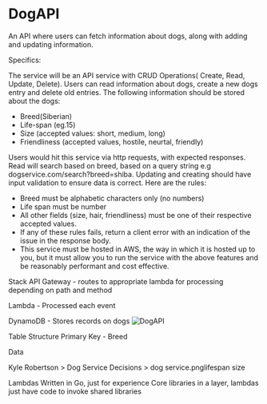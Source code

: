# DogAPI
An API where users can fetch information about dogs, along with adding and updating information.

Specifics:

The service will be an API service with CRUD Operations( Create, Read, Update, Delete). Users can read information about dogs, create a new dogs entry and delete old entries. The following information should be stored about the dogs:
- Breed(Siberian)
- Life-span (eg.15)
- Size (accepted values: short, medium, long)
- Friendliness (accepted values, hostile, neurtal, friendly)

Users would hit this service via http requests, with expected responses. Read will search based on breed, based on a query string e.g dogservice.com/search?breed=shiba.
Updating and creating should have input validation to ensure data is correct. Here are the rules:
- Breed must be alphabetic characters only (no numbers)
- Life span must be number 
- All other fields (size, hair, friendliness) must be one of their respective accepted values.
- If any of these rules fails, return a client error with an indication of the issue in the response body.
- This service must be hosted in AWS, the way in which it is hosted up to you, but it must allow you to run the service with the above features and be reasonably performant and cost effective.




Stack
API Gateway - routes to appropriate lambda for processing depending on path and method

Lambda - Processed each event

DynamoDB - Stores records on dogs
![DogAPI](https://user-images.githubusercontent.com/19194352/123122836-5840ac80-d414-11eb-9217-c3075cd9c493.PNG)



Table Structure
Primary Key - Breed

Data 

Kyle Robertson > Dog Service Decisions > dog service.pnglifespan
size

Lambdas
Written in Go, just for experience
Core libraries in a layer, lambdas just have code to invoke shared libraries
